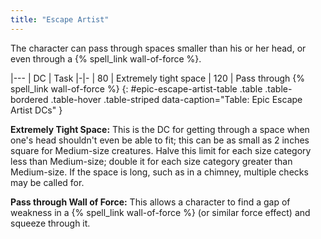 ```yaml
---
title: "Escape Artist"
---
```

The character can pass through spaces smaller than his or her head, or even through a {% spell_link wall-of-force %}.

|---
| DC | Task
|-|-
| 80 | Extremely tight space
| 120 | Pass through {% spell_link wall-of-force %}
{: #epic-escape-artist-table .table .table-bordered .table-hover .table-striped data-caption="Table: Epic Escape Artist DCs" }

**Extremely Tight Space:** This is the DC for getting through a space when one's head shouldn't even be able to fit; this can be as small as 2 inches square for Medium-size creatures. Halve this limit for each size category less than Medium-size; double it for each size category greater than Medium-size. If the space is long, such as in a chimney, multiple checks may be called for.

**Pass through Wall of Force:** This allows a character to find a gap of weakness in a {% spell_link wall-of-force %} (or similar force effect) and squeeze through it.
